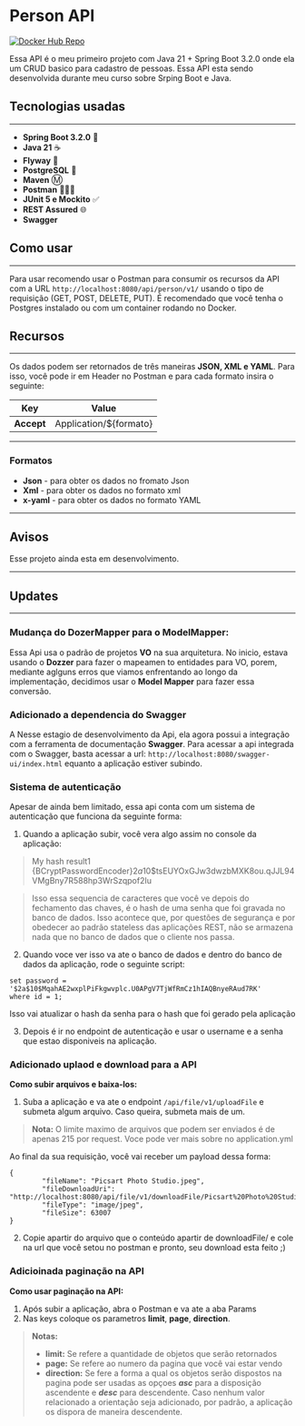 # Person API

[![Docker Hub Repo](https://img.shields.io/docker/pulls/DOCKER_HUB_USERNAME/RESPOSITORY_NAME.svg)](https://hub.docker.com/repository/docker/mattsandes12/cursoapi-curso-api)

Essa API é o meu primeiro projeto com Java 21 + Spring Boot 3.2.0 onde ela um CRUD basico para cadastro de pessoas. Essa API esta sendo desenvolvida durante meu curso sobre Srping Boot e Java.

## Tecnologias usadas

---

- **Spring Boot 3.2.0** 🍃
- **Java 21** ☕
- **Flyway** 🪽
- **PostgreSQL** 🐘
- **Maven** Ⓜ️
- **Postman** 👨🏻‍🚀
- **JUnit 5 e Mockito** ✅
- **REST Assured** 🌐
- **Swagger**

## Como usar

---
Para usar recomendo usar o Postman para consumir os recursos da API com a URL ``http://localhost:8080/api/person/v1/`` usando o tipo de requisição (GET, POST, DELETE, PUT).
É recomendado que você tenha o Postgres instalado ou com um container rodando no Docker.

## Recursos

---
Os dados podem ser retornados de três maneiras **JSON, XML e YAML**. Para isso, você pode ir em Header no Postman e para cada formato insira o seguinte:

| Key        | Value                  |
|------------|------------------------|
| **Accept** | Application/${formato} |

---
### Formatos
- **Json** - para obter os dados no fromato Json
- **Xml** - para obter os dados no formato xml
- **x-yaml** - para obter os dados no formato YAML

---
## Avisos

Esse projeto ainda esta em desenvolvimento.

---
## Updates

---
### Mudança do DozerMapper para o ModelMapper:
Essa Api usa o padrão de projetos **VO** na sua arquitetura. No inicio, estava usando o **Dozzer** para fazer o mapeamen
to entidades para VO, porem, mediante aglguns erros que viamos enfrentando ao longo da implementação, decidimos usar o
**Model Mapper** para fazer essa conversão.

### Adicionado a dependencia do Swagger

A Nesse estagio de desenvolvimento da Api, ela agora possui a integração com a ferramenta de documentação **Swagger**.
 Para acessar a api integrada com o Swagger, basta acessar a url: ```http://localhost:8080/swagger-ui/index.html```
equanto a aplicação estiver subindo.

### Sistema de autenticação

Apesar de ainda bem limitado, essa api conta com um sistema de autenticação que funciona da seguinte forma:

1. Quando a aplicação subir, você vera algo assim no console da aplicação:

> My hash result1 {BCryptPasswordEncoder}$2a$10$tsEUYOxGJw3dwzbMXK8ou.qJJL94VMgBny7R588hp3WrSzqpof2Iu

> Isso essa sequencia de caracteres que você ve depois do fechamento das chaves, é o hash de uma senha que foi gravada no banco de dados. Isso acontece que, por questões de segurança e por obedecer ao padrão stateless das aplicações REST, não se armazena nada que no banco de dados que o cliente nos passa.

2. Quando voce ver isso va ate o banco de dados e dentro do banco de dados da aplicação, rode o seguinte script:

```update users
set password = '$2a$10$MqahAE2wxplPiFkgwvplc.U0APgV7TjWfRmCz1hIAQBnyeRAud7RK'
where id = 1;
```

Isso vai atualizar o hash da senha para o hash que foi gerado pela aplicação

3. Depois é ir no endpoint de autenticação e usar o username e a senha que estao disponiveis na aplicação.

### Adicionado uplaod e download para a API

**Como subir arquivos e baixa-los:**

1. Suba a aplicação e va ate o endpoint ```/api/file/v1/uploadFile``` e submeta algum arquivo. Caso queira, submeta mais de um.
> **Nota:**
> O limite maximo de arquivos que podem ser enviados é de apenas 215 por request. Voce pode ver mais sobre no application.yml

Ao final da sua requisição, você vai receber um payload dessa forma:
```
{
        "fileName": "Picsart Photo Studio.jpeg",
        "fileDownloadUri": "http://localhost:8080/api/file/v1/downloadFile/Picsart%20Photo%20Studio.jpeg",
        "fileType": "image/jpeg",
        "fileSize": 63007
}
```

2. Copie apartir do arquivo que o conteúdo apartir de downloadFile/ e cole na url que você setou no postman
e pronto, seu download esta feito ;)

### Adicioinada paginação na API

**Como usar paginação na API:**

1. Após subir a aplicação, abra o Postman e va ate a aba Params
2. Nas keys coloque os parametros **limit**, **page**, **direction**.
> **Notas:**
> - **limit:** Se refere a quantidade de objetos que serão retornados
> - **page:** Se refere ao numero da pagina que você vai estar vendo
> - **direction:** Se fere a forma a qual os objetos serão dispostos na pagina pode ser usadas as opçoes
> ***asc*** para a disposição ascendente e ***desc*** para descendente.
> Caso nenhum valor relacionado a orientação seja adicionado, por padrão, 
> a aplicação os dispora de maneira descendente.
